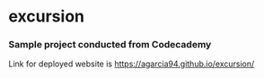 # excursion

### Sample project conducted from Codecademy
Link for deployed website is https://agarcia94.github.io/excursion/
